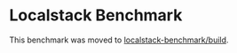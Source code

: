 # Localstack Benchmark

This benchmark was moved to [localstack-benchmark/build](https://github.com/localstack-benchmark/build).
